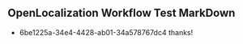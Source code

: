 ## OpenLocalization Workflow Test MarkDown
* 6be1225a-34e4-4428-ab01-34a578767dc4 
thanks!<!--HONumber=Mar16_HO1-->
